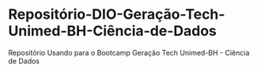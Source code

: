 # Repositório-DIO-Geração-Tech-Unimed-BH-Ciência-de-Dados
Repositório Usando para o Bootcamp Geração Tech Unimed-BH - Ciência de Dados
